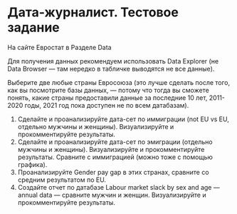 # Дата-журналист. Тестовое задание

На сайте Евростат в Разделе Data

Для получения данных рекомендуем использовать Data Explorer (не Data Browser — там нередко в табличке выводятся не все данные).

Выберите две любые страны Евросоюза (это лучше сделать после того, как вы посмотрите базы данных, — потому что тогда вы сможете понять, какие страны предоставили данные за последние 10 лет, 2011-2020 годы, 2021 год пока доступен не по всем датабазам).

1. Сделайте и проанализируйте дата-сет по иммиграции (not EU vs EU, отдельно мужчины и женщины). Визуализируйте и прокомментируйте результаты.
2. Сделайте и проанализируйте дата-сет по эмиграции (отдельно мужчины и женщины). Визуализируйте и прокомментируйте результаты. Сравните с иммиграцией (можно тоже с помощью графика).
3. Проанализируйте Gender pay gap в этих странах, сравните со средним результатом по EU.
4. Создайте отчет по датабазе Labour market slack by sex and age — annual data — сравните мужчин и женщин. Визуализируйте и прокомментируйте результаты.
